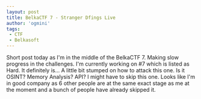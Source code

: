 ```yaml
---
layout: post
title: BelkaCTF 7 - Stranger Dfings Live
author: 'ogmini'
tags:
 - CTF
 - Belkasoft
---
```


Short post today as I'm in the middle of the BelkaCTF 7. Making slow progress in the challenges. I'm currently working on #7 which is listed as Hard. It definitely is... A little bit stumped on how to attack this one. Is it OSINT? Memory Analysis? API? I might have to skip this one. Looks like I'm in good company as 6 other people are at the same exact stage as me at the moment and a bunch of people have already skipped it. 

